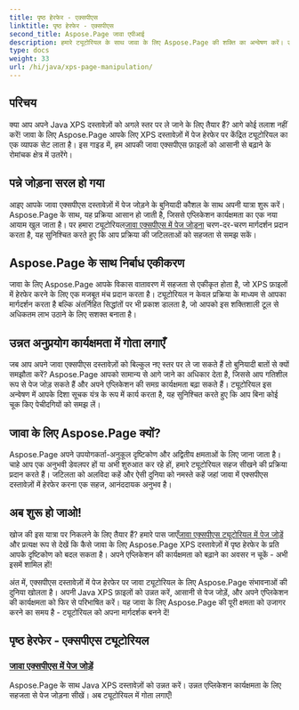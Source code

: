 ```yaml
---
title: पृष्ठ हेरफेर - एक्सपीएस
linktitle: पृष्ठ हेरफेर - एक्सपीएस
second_title: Aspose.Page जावा एपीआई
description: हमारे ट्यूटोरियल के साथ जावा के लिए Aspose.Page की शक्ति का अन्वेषण करें। उन्नत एप्लिकेशन कार्यक्षमता के लिए सहजता से पेज जोड़कर अपने जावा एक्सपीएस दस्तावेज़ों को उन्नत करें।
type: docs
weight: 33
url: /hi/java/xps-page-manipulation/
---
```


## परिचय

क्या आप अपने Java XPS दस्तावेज़ों को अगले स्तर पर ले जाने के लिए तैयार हैं? आगे कोई तलाश नहीं करें! जावा के लिए Aspose.Page आपके लिए XPS दस्तावेज़ों में पेज हेरफेर पर केंद्रित ट्यूटोरियल का एक व्यापक सेट लाता है। इस गाइड में, हम आपकी जावा एक्सपीएस फ़ाइलों को आसानी से बढ़ाने के रोमांचक क्षेत्र में उतरेंगे।

## पन्ने जोड़ना सरल हो गया

 आइए आपके जावा एक्सपीएस दस्तावेज़ों में पेज जोड़ने के बुनियादी कौशल के साथ अपनी यात्रा शुरू करें। Aspose.Page के साथ, यह प्रक्रिया आसान हो जाती है, जिससे एप्लिकेशन कार्यक्षमता का एक नया आयाम खुल जाता है। पर हमारा ट्यूटोरियल[जावा एक्सपीएस में पेज जोड़ना](./add-page/) चरण-दर-चरण मार्गदर्शन प्रदान करता है, यह सुनिश्चित करते हुए कि आप प्रक्रिया की जटिलताओं को सहजता से समझ सकें।

## Aspose.Page के साथ निर्बाध एकीकरण

जावा के लिए Aspose.Page आपके विकास वातावरण में सहजता से एकीकृत होता है, जो XPS फ़ाइलों में हेरफेर करने के लिए एक मजबूत मंच प्रदान करता है। ट्यूटोरियल न केवल प्रक्रिया के माध्यम से आपका मार्गदर्शन करता है बल्कि अंतर्निहित सिद्धांतों पर भी प्रकाश डालता है, जो आपको इस शक्तिशाली टूल से अधिकतम लाभ उठाने के लिए सशक्त बनाता है।

## उन्नत अनुप्रयोग कार्यक्षमता में गोता लगाएँ

जब आप अपने जावा एक्सपीएस दस्तावेज़ों को बिल्कुल नए स्तर पर ले जा सकते हैं तो बुनियादी बातों से क्यों समझौता करें? Aspose.Page आपको सामान्य से आगे जाने का अधिकार देता है, जिससे आप गतिशील रूप से पेज जोड़ सकते हैं और अपने एप्लिकेशन की समग्र कार्यक्षमता बढ़ा सकते हैं। ट्यूटोरियल इस अन्वेषण में आपके दिशा सूचक यंत्र के रूप में कार्य करता है, यह सुनिश्चित करते हुए कि आप बिना कोई चूक किए पेचीदगियों को समझ लें।

## जावा के लिए Aspose.Page क्यों?

Aspose.Page अपने उपयोगकर्ता-अनुकूल दृष्टिकोण और अद्वितीय क्षमताओं के लिए जाना जाता है। चाहे आप एक अनुभवी डेवलपर हों या अभी शुरुआत कर रहे हों, हमारे ट्यूटोरियल सहज सीखने की प्रक्रिया प्रदान करते हैं। जटिलता को अलविदा कहें और ऐसी दुनिया को नमस्ते कहें जहां जावा में एक्सपीएस दस्तावेज़ों में हेरफेर करना एक सहज, आनंददायक अनुभव है।

## अब शुरू हो जाओ!

 खोज की इस यात्रा पर निकलने के लिए तैयार हैं? हमारे पास जाएँ[जावा एक्सपीएस ट्यूटोरियल में पेज जोड़ें](./add-page/) और प्रत्यक्ष रूप से देखें कि कैसे जावा के लिए Aspose.Page XPS दस्तावेज़ों में पृष्ठ हेरफेर के प्रति आपके दृष्टिकोण को बदल सकता है। अपने एप्लिकेशन की कार्यक्षमता को बढ़ाने का अवसर न चूकें - अभी इसमें शामिल हों!

अंत में, एक्सपीएस दस्तावेज़ों में पेज हेरफेर पर जावा ट्यूटोरियल के लिए Aspose.Page संभावनाओं की दुनिया खोलता है। अपनी Java XPS फ़ाइलों को उन्नत करें, आसानी से पेज जोड़ें, और अपने एप्लिकेशन की कार्यक्षमता को फिर से परिभाषित करें। यह जावा के लिए Aspose.Page की पूरी क्षमता को उजागर करने का समय है - ट्यूटोरियल को अपना मार्गदर्शक बनने दें!
## पृष्ठ हेरफेर - एक्सपीएस ट्यूटोरियल
### [जावा एक्सपीएस में पेज जोड़ें](./add-page/)
Aspose.Page के साथ Java XPS दस्तावेज़ों को उन्नत करें। उन्नत एप्लिकेशन कार्यक्षमता के लिए सहजता से पेज जोड़ना सीखें। अब ट्यूटोरियल में गोता लगाएँ!